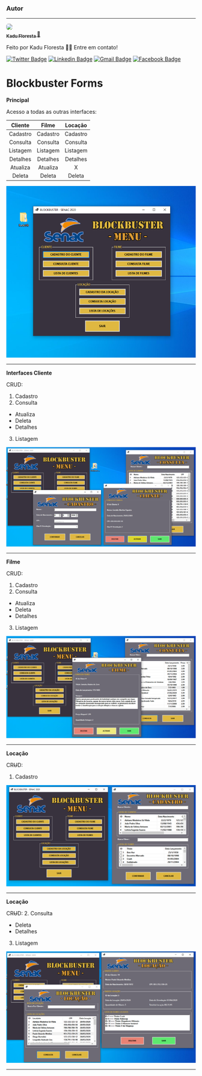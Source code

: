 ### Autor
---

<a href="https://blog.rocketseat.com.br/author/thiago/">
 <img style="border-radius: 5px;" src="https://media-exp1.licdn.com/dms/image/C4D03AQFfIeRf3UDQ9Q/profile-displayphoto-shrink_400_400/0?e=1605139200&v=beta&t=vWVjctWELGPrf-DrfqlwmBWjl88lk6ZwKTUJoCIkI_I" width="100px; alt=""/>
 <br />
 <sub><b>Kadu Floresta </b></sub></a> <a href="https://github.com/KaduFloresta" title="Facebook">🚀</a>


Feito por Kadu Floresta 👋🏽 Entre em contato!

[![Twitter Badge](https://img.shields.io/badge/-@kadu_kururu-1ca0f1?style=flat-square&labelColor=1ca0f1&logo=twitter&logoColor=white&link=https://twitter.com/kadu_kururu)](https://twitter.com/kadu_kururu) [![Linkedin Badge](https://img.shields.io/badge/-Kadu_Floresta-blue?style=flat-square&logo=Linkedin&logoColor=white&link=https://www.linkedin.com/in/kadufloresta/)](https://www.linkedin.com/in/kadufloresta/) 
[![Gmail Badge](https://img.shields.io/badge/-cefloresta1@gmail.com-c14438?style=flat-square&logo=Gmail&logoColor=white&link=mailto:cefloresta1@gmail.com)](mailto:cefloresta1@gmail.com) [![Facebook Badge](https://img.shields.io/badge/-Kadu_Floresta-lightblue?style=flat-square&logo=Facebook&logoColor=white&link=https://https://www.facebook.com/kadu.floresta)](https://https://www.facebook.com/kadu.floresta) 


# Blockbuster Forms

**Principal**

Acesso a todas as outras interfaces:

Cliente | Filme | Locação
:---:|:---:|:---:
Cadastro |Cadastro |Cadastro 
Consulta |Consulta |Consulta 
Listagem |Listagem |Listagem
Detalhes |Detalhes |Detalhes 
Atualiza |Atualiza |X 
Deleta   |Deleta   |Deleta   


<img src="/img/principal.png"/>

---
**Interfaces Cliente**

CRUD:
1. Cadastro
2. Consulta
- Atualiza
- Deleta
- Detalhes
3. Listagem 

<img src="/img/cadastroCliente.png"/>

---
**Filme**

CRUD:
1. Cadastro
2. Consulta
- Atualiza
- Deleta
- Detalhes
3. Listagem 

<img src="/img/consultaFilme.png"/>

---
**Locação**

CR<del>U</del>D:
1. Cadastro

<img src="/img/locacao.png"/>

---
**Locação**

CR<del>U</del>D:
2. Consulta
- Deleta
- Detalhes
3. Listagem 

<img src="/img/consultaLocacao.png"/>

---
